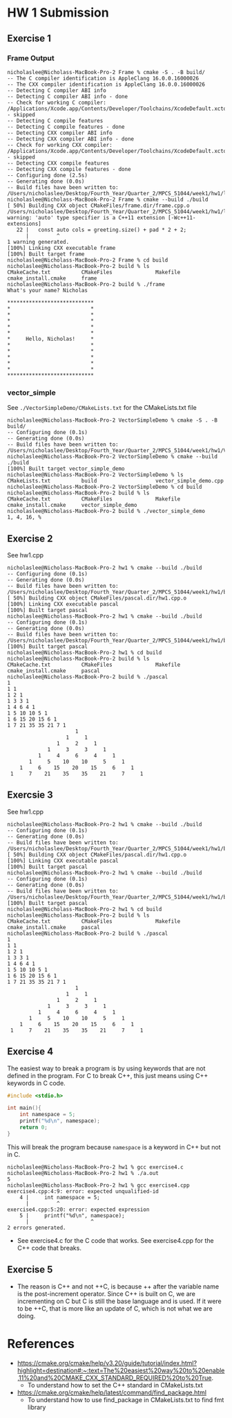 # HW 1 Submission

## Exercise 1
### Frame Output
```
nicholaslee@Nicholass-MacBook-Pro-2 Frame % cmake -S . -B build/
-- The C compiler identification is AppleClang 16.0.0.16000026
-- The CXX compiler identification is AppleClang 16.0.0.16000026
-- Detecting C compiler ABI info
-- Detecting C compiler ABI info - done
-- Check for working C compiler: /Applications/Xcode.app/Contents/Developer/Toolchains/XcodeDefault.xctoolchain/usr/bin/cc - skipped
-- Detecting C compile features
-- Detecting C compile features - done
-- Detecting CXX compiler ABI info
-- Detecting CXX compiler ABI info - done
-- Check for working CXX compiler: /Applications/Xcode.app/Contents/Developer/Toolchains/XcodeDefault.xctoolchain/usr/bin/c++ - skipped
-- Detecting CXX compile features
-- Detecting CXX compile features - done
-- Configuring done (2.5s)
-- Generating done (0.0s)
-- Build files have been written to: /Users/nicholaslee/Desktop/Fourth_Year/Quarter_2/MPCS_51044/week1/hw1/lec01_files/Frame/build
nicholaslee@Nicholass-MacBook-Pro-2 Frame % cmake --build ./build
[ 50%] Building CXX object CMakeFiles/frame.dir/frame.cpp.o
/Users/nicholaslee/Desktop/Fourth_Year/Quarter_2/MPCS_51044/week1/hw1/lec01_files/Frame/frame.cpp:22:9: warning: 'auto' type specifier is a C++11 extension [-Wc++11-extensions]
   22 |   const auto cols = greeting.size() + pad * 2 + 2;
      |         ^
1 warning generated.
[100%] Linking CXX executable frame
[100%] Built target frame
nicholaslee@Nicholass-MacBook-Pro-2 Frame % cd build 
nicholaslee@Nicholass-MacBook-Pro-2 build % ls
CMakeCache.txt          CMakeFiles              Makefile                cmake_install.cmake     frame
nicholaslee@Nicholass-MacBook-Pro-2 build % ./frame
What's your name? Nicholas

****************************
*                          *
*                          *
*                          *
*                          *
*                          *
*     Hello, Nicholas!     *
*                          *
*                          *
*                          *
*                          *
*                          *
****************************
```
### vector_simple
See `./VectorSimpleDemo/CMakeLists.txt` for the CMakeLists.txt file
```
nicholaslee@Nicholass-MacBook-Pro-2 VectorSimpleDemo % cmake -S . -B build/             
-- Configuring done (0.1s)
-- Generating done (0.0s)
-- Build files have been written to: /Users/nicholaslee/Desktop/Fourth_Year/Quarter_2/MPCS_51044/week1/hw1/VectorSimpleDemo/build
nicholaslee@Nicholass-MacBook-Pro-2 VectorSimpleDemo % cmake --build ./build            
[100%] Built target vector_simple_demo
nicholaslee@Nicholass-MacBook-Pro-2 VectorSimpleDemo % ls
CMakeLists.txt          build                   vector_simple_demo.cpp
nicholaslee@Nicholass-MacBook-Pro-2 VectorSimpleDemo % cd build 
nicholaslee@Nicholass-MacBook-Pro-2 build % ls
CMakeCache.txt          CMakeFiles              Makefile                cmake_install.cmake     vector_simple_demo
nicholaslee@Nicholass-MacBook-Pro-2 build % ./vector_simple_demo 
1, 4, 16, %                           
```
## Exercise 2
See hw1.cpp
```
nicholaslee@Nicholass-MacBook-Pro-2 hw1 % cmake --build ./build
-- Configuring done (0.1s)
-- Generating done (0.0s)
-- Build files have been written to: /Users/nicholaslee/Desktop/Fourth_Year/Quarter_2/MPCS_51044/week1/hw1/build
[ 50%] Building CXX object CMakeFiles/pascal.dir/hw1.cpp.o
[100%] Linking CXX executable pascal
[100%] Built target pascal
nicholaslee@Nicholass-MacBook-Pro-2 hw1 % cmake --build ./build
-- Configuring done (0.1s)
-- Generating done (0.0s)
-- Build files have been written to: /Users/nicholaslee/Desktop/Fourth_Year/Quarter_2/MPCS_51044/week1/hw1/build
[100%] Built target pascal
nicholaslee@Nicholass-MacBook-Pro-2 hw1 % cd build 
nicholaslee@Nicholass-MacBook-Pro-2 build % ls
CMakeCache.txt          CMakeFiles              Makefile                cmake_install.cmake     pascal
nicholaslee@Nicholass-MacBook-Pro-2 build % ./pascal 
1 
1 1 
1 2 1 
1 3 3 1 
1 4 6 4 1 
1 5 10 10 5 1 
1 6 15 20 15 6 1 
1 7 21 35 35 21 7 1 
                      1                      
                   1     1                   
                1     2     1                
             1     3     3     1             
          1     4     6     4     1          
       1     5    10    10     5     1       
    1     6    15    20    15     6     1    
 1     7    21    35    35    21     7     1 
```
## Exercsie 3
See hw1.cpp
```
nicholaslee@Nicholass-MacBook-Pro-2 hw1 % cmake --build ./build
-- Configuring done (0.1s)
-- Generating done (0.0s)
-- Build files have been written to: /Users/nicholaslee/Desktop/Fourth_Year/Quarter_2/MPCS_51044/week1/hw1/build
[ 50%] Building CXX object CMakeFiles/pascal.dir/hw1.cpp.o
[100%] Linking CXX executable pascal
[100%] Built target pascal
nicholaslee@Nicholass-MacBook-Pro-2 hw1 % cmake --build ./build
-- Configuring done (0.1s)
-- Generating done (0.0s)
-- Build files have been written to: /Users/nicholaslee/Desktop/Fourth_Year/Quarter_2/MPCS_51044/week1/hw1/build
[100%] Built target pascal
nicholaslee@Nicholass-MacBook-Pro-2 hw1 % cd build 
nicholaslee@Nicholass-MacBook-Pro-2 build % ls
CMakeCache.txt          CMakeFiles              Makefile                cmake_install.cmake     pascal
nicholaslee@Nicholass-MacBook-Pro-2 build % ./pascal 
1 
1 1 
1 2 1 
1 3 3 1 
1 4 6 4 1 
1 5 10 10 5 1 
1 6 15 20 15 6 1 
1 7 21 35 35 21 7 1 
                      1                      
                   1     1                   
                1     2     1                
             1     3     3     1             
          1     4     6     4     1          
       1     5    10    10     5     1       
    1     6    15    20    15     6     1    
 1     7    21    35    35    21     7     1 
```
## Exercise 4
The easiest way to break a program is by using keywords that are not defined in the program. For C to break C++, this just means using C++ keywords in C code. 
```c
#include <stdio.h>

int main(){
    int namespace = 5;
    printf("%d\n", namespace);
    return 0;
}
```
This will break the program because `namespace` is a keyword in C++ but not in C. 
```
nicholaslee@Nicholass-MacBook-Pro-2 hw1 % gcc exercise4.c  
nicholaslee@Nicholass-MacBook-Pro-2 hw1 % ./a.out        
5
nicholaslee@Nicholass-MacBook-Pro-2 hw1 % gcc exercise4.cpp
exercise4.cpp:4:9: error: expected unqualified-id
    4 |     int namespace = 5;
      |         ^
exercise4.cpp:5:20: error: expected expression
    5 |     printf("%d\n", namespace);
      |                    ^
2 errors generated.
```
- See exercise4.c for the C code that works. See exercise4.cpp for the C++ code that breaks.

## Exercise 5
- The reason is C++ and not ++C, is because ++ after the variable name is the post-increment operator. Since C++ is built on C, we are incrementing on C but C is still the base language and is used. If it were to be ++C, that is more like an update of C, which is not what we are doing.
# References
- https://cmake.org/cmake/help/v3.20/guide/tutorial/index.html?highlight=destination#:~:text=The%20easiest%20way%20to%20enable,11%20and%20CMAKE_CXX_STANDARD_REQUIRED%20to%20True.
    - To understand how to set the C++ standard in CMakeLists.txt
- https://cmake.org/cmake/help/latest/command/find_package.html
    - To understand how to use find_package in CMakeLists.txt to find fmt library